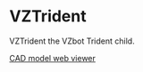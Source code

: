 # VZTrident
VZTrident the VZbot Trident child.

<a href="https://a360.co/3ITT817" rel="nofollow">CAD model web viewer</a>
